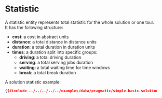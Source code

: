 # Statistic

A statistic entity represents total statistic for the whole solution or one tour. It has the following structure:

* **cost**: a cost in abstract units
* **distance**: a total distance in distance units
* **duration**: a total duration in duration units
* **times**: a duration split into specific groups:
    * **driving**: a total driving duration
    * **serving**: a total serving jobs duration
    * **waiting**: a total waiting time for time windows
    * **break**: a total break duration


 A solution statistic example:

 ```json
 {{#include ../../../../../examples/data/pragmatic/simple.basic.solution.json:2:11}}
 ```
